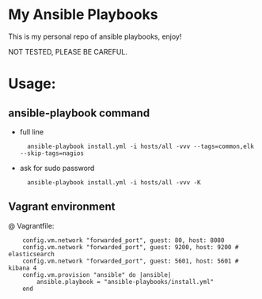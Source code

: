 # My Ansible Playbooks

This is my personal repo of ansible playbooks, enjoy!

NOT TESTED, PLEASE BE CAREFUL.

# Usage:

## ansible-playbook command

* full line

        ansible-playbook install.yml -i hosts/all -vvv --tags=common,elk --skip-tags=nagios

* ask for sudo password

        ansible-playbook install.yml -i hosts/all -vvv -K

## Vagrant environment

@ Vagrantfile:

        config.vm.network "forwarded_port", guest: 80, host: 8080
        config.vm.network "forwarded_port", guest: 9200, host: 9200 # elasticsearch
        config.vm.network "forwarded_port", guest: 5601, host: 5601 # kibana 4
        config.vm.provision "ansible" do |ansible|
            ansible.playbook = "ansible-playbooks/install.yml"
        end

